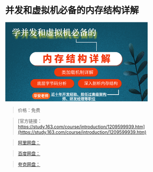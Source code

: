 # 并发和虚拟机必备的内存结构详解

![img](../../../assets/study163/free/cd60fb9cb89948ea94fd2bce9a3365da.png)

> 价格：免费

> [官方链接：https://study.163.com/course/introduction/1209599939.htm](https://study.163.com/course/introduction/1209599939.htm)

> [阿里网盘：]()

> [百度网盘：]()

> [夸克网盘：]()

